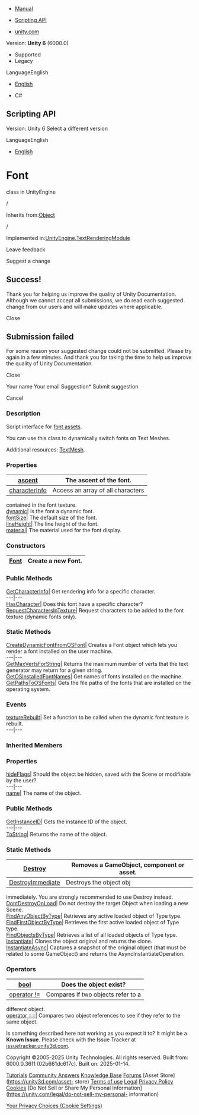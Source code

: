 [ ]()

  * [Manual](../Manual/index.html)
  * [Scripting API](../ScriptReference/index.html)

  * [unity.com](https://unity.com/)

Version: **Unity 6** (6000.0)

  * Supported
  * Legacy

LanguageEnglish

  * [English]()

  * C#

[ ](https://docs.unity3d.com)

## Scripting API

Version: Unity 6 Select a different version

LanguageEnglish

  * [English]()

# Font

class in UnityEngine

/

Inherits from:[Object](Object.html)

/

Implemented
in:[UnityEngine.TextRenderingModule](UnityEngine.TextRenderingModule.html)

Leave feedback

Suggest a change

## Success!

Thank you for helping us improve the quality of Unity Documentation. Although
we cannot accept all submissions, we do read each suggested change from our
users and will make updates where applicable.

Close

## Submission failed

For some reason your suggested change could not be submitted. Please <a>try
again</a> in a few minutes. And thank you for taking the time to help us
improve the quality of Unity Documentation.

Close

Your name Your email Suggestion* Submit suggestion

Cancel

[ ]()

### Description

Script interface for [font assets](../Manual/class-Font.html).

You can use this class to dynamically switch fonts on Text Meshes.  
  
Additional resources: [TextMesh](TextMesh.html).

### Properties

[ascent](Font-ascent.html)| The ascent of the font.  
---|---  
[characterInfo](Font-characterInfo.html)| Access an array of all characters
contained in the font texture.  
[dynamic](Font-dynamic.html)| Is the font a dynamic font.  
[fontSize](Font-fontSize.html)| The default size of the font.  
[lineHeight](Font-lineHeight.html)| The line height of the font.  
[material](Font-material.html)| The material used for the font display.  
  
### Constructors

[Font](Font-ctor.html)| Create a new Font.  
---|---  
  
### Public Methods

[GetCharacterInfo](Font.GetCharacterInfo.html)| Get rendering info for a
specific character.  
---|---  
[HasCharacter](Font.HasCharacter.html)| Does this font have a specific
character?  
[RequestCharactersInTexture](Font.RequestCharactersInTexture.html)| Request
characters to be added to the font texture (dynamic fonts only).  
  
### Static Methods

[CreateDynamicFontFromOSFont](Font.CreateDynamicFontFromOSFont.html)| Creates
a Font object which lets you render a font installed on the user machine.  
---|---  
[GetMaxVertsForString](Font.GetMaxVertsForString.html)| Returns the maximum
number of verts that the text generator may return for a given string.  
[GetOSInstalledFontNames](Font.GetOSInstalledFontNames.html)| Get names of
fonts installed on the machine.  
[GetPathsToOSFonts](Font.GetPathsToOSFonts.html)| Gets the file paths of the
fonts that are installed on the operating system.  
  
### Events

[textureRebuilt](Font-textureRebuilt.html)| Set a function to be called when
the dynamic font texture is rebuilt.  
---|---  
  
### Inherited Members

### Properties

[hideFlags](Object-hideFlags.html)| Should the object be hidden, saved with
the Scene or modifiable by the user?  
---|---  
[name](Object-name.html)| The name of the object.  
  
### Public Methods

[GetInstanceID](Object.GetInstanceID.html)| Gets the instance ID of the
object.  
---|---  
[ToString](Object.ToString.html)| Returns the name of the object.  
  
### Static Methods

[Destroy](Object.Destroy.html)| Removes a GameObject, component or asset.  
---|---  
[DestroyImmediate](Object.DestroyImmediate.html)| Destroys the object obj
immediately. You are strongly recommended to use Destroy instead.  
[DontDestroyOnLoad](Object.DontDestroyOnLoad.html)| Do not destroy the target
Object when loading a new Scene.  
[FindAnyObjectByType](Object.FindAnyObjectByType.html)| Retrieves any active
loaded object of Type type.  
[FindFirstObjectByType](Object.FindFirstObjectByType.html)| Retrieves the
first active loaded object of Type type.  
[FindObjectsByType](Object.FindObjectsByType.html)| Retrieves a list of all
loaded objects of Type type.  
[Instantiate](Object.Instantiate.html)| Clones the object original and returns
the clone.  
[InstantiateAsync](Object.InstantiateAsync.html)| Captures a snapshot of the
original object (that must be related to some GameObject) and returns the
AsyncInstantiateOperation.  
  
### Operators

[bool](Object-operator_Object.html)| Does the object exist?  
---|---  
[operator !=](Object-operator_ne.html)| Compares if two objects refer to a
different object.  
[operator ==](Object-operator_eq.html)| Compares two object references to see
if they refer to the same object.  
  
Is something described here not working as you expect it to? It might be a
**Known Issue**. Please check with the Issue Tracker at
[issuetracker.unity3d.com](https://issuetracker.unity3d.com).

Copyright ©2005-2025 Unity Technologies. All rights reserved. Built from:
6000.0.36f1 (02b661dc617c). Built on: 2025-01-14.

[Tutorials](https://unity3d.com/learn) [Community
Answers](https://answers.unity3d.com) [Knowledge
Base](https://support.unity3d.com/hc/en-us)
[Forums](https://forum.unity3d.com) [Asset Store](https://unity3d.com/asset-
store) [Terms of use](https://docs.unity3d.com/Manual/TermsOfUse.html)
[Legal](https://unity.com/legal) [Privacy
Policy](https://unity.com/legal/privacy-policy)
[Cookies](https://unity.com/legal/cookie-policy) [Do Not Sell or Share My
Personal Information](https://unity.com/legal/do-not-sell-my-personal-
information)

[Your Privacy Choices (Cookie Settings)](javascript:void\(0\);)

